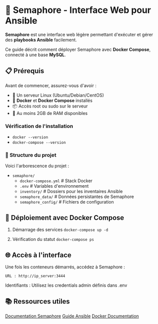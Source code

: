# 🚀 Semaphore - Interface Web pour Ansible

**Semaphore** est une interface web légère permettant d'exécuter et gérer des **playbooks Ansible** facilement.

Ce guide décrit comment déployer Semaphore avec **Docker Compose**, connecté à une base **MySQL**.

## 📋 Prérequis

Avant de commencer, assurez-vous d'avoir :

- 🐧 Un serveur Linux (Ubuntu/Debian/CentOS)
- 🐳 **Docker** et **Docker Compose** installés
- 📦 Accès root ou sudo sur le serveur
- 🔧 Au moins 2GB de RAM disponibles

### Vérification de l'installation

- `docker --version`
- `docker-compose --version`

### 📁 Structure du projet

Voici l'arborescence du projet :

- `semaphore/`
  - `docker-compose.yml`      # Stack Docker
  - `.env`                    # Variables d'environnement
  - `inventory/`              # Dossiers pour les inventaires Ansible
  - `semaphore_data/`         # Données persistantes de Semaphore
  - `semaphore_config/`       # Fichiers de configuration

## 🐳 Déploiement avec Docker Compose

1. Démarrage des services
`docker-compose up -d`

2. Vérification du statut
`docker-compose ps`

## 🌐 Accès à l'interface

Une fois les conteneurs démarrés, accédez à Semaphore :

`URL : http://ip_server:3444`

Identifiants : Utilisez les credentials admin définis dans .env

## 📚 Ressources utiles

[Documentation Semaphore](https://semaphoreui.com/)
[Guide Ansible](https://docs.ansible.com/)
[Docker Documentation](https://docs.docker.com/)